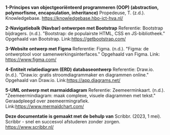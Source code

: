 **1-Principes van objectgeoriënteerd programmeren (OOP) (abstraction, polymorfisme, encapsulation, inheritance)**
Propedeuse, T. (z.d.). Knowledgebase. https://knowledgebase.hbo-ict-hva.nl/

**2-Navigatiebalk (Navbar) ontwerpen met Bootstrap**
Referentie: Bootstrap bijdragers. (n.d.). "Bootstrap: de populairste HTML, CSS en JS-bibliotheek." Opgehaald van Bootstrap.
Link:https://getbootstrap.com/

**3-Website ontwerp met Figma**
Referentie: Figma. (n.d.). "Figma: de ontwerptool voor samenwerkingsinterfaces." Opgehaald van Figma.
Link: https://www.figma.com/

**4-Entiteit relatiediagram (ERD) databaseontwerp**
Referentie: Draw.io. (n.d.). "Draw.io: gratis stroomdiagrammaker en diagrammen online." Opgehaald van Draw.io.
Link:https://app.diagrams.net/

**5-UML ontwerp met marmaiddiagram**
Referentie: Zeemeerminkaart. (n.d.). "Zeemeermindiagram: maak complexe, visuele diagrammen met tekst." Geraadpleegd over zeemeermingrafiek.
Link:https://www.mermaidchart.com/


**Deze documentatie is gemaakt met de behulp van**
Scribbr. (2023, 1 mei). Scribbr - snel en succesvol afstuderen zonder zorgen. https://www.scribbr.nl/


